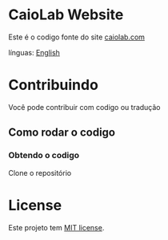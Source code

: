 # CaioLab Website
Este é o codigo fonte do site [caiolab.com](https://caiolab.com)


línguas:
[English](README.md)


Contribuindo
============
Você pode contribuir com codigo ou tradução

## Como rodar o codigo
### Obtendo o codigo
Clone o repositório

License
=======

Este projeto tem [MIT license](LICENSE).
